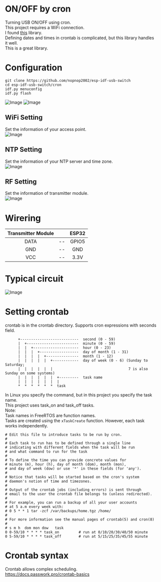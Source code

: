 # ON/OFF by cron
Turning USB ON/OFF using cron.   
This project requires a WiFi connection.   
I found [this](https://github.com/staticlibs/ccronexpr) library.   
Defining dates and times in crontab is complicated, but this library handles it well.   
This is a great library.   

# Configuration
```
git clone https://github.com/nopnop2002/esp-idf-usb-switch
cd esp-idf-usb-switch/cron
idf.py menuconfig
idf.py flash
```
![Image](https://github.com/user-attachments/assets/c61a2327-6c7a-4f3d-8415-fed6d4cb870b)
![Image](https://github.com/user-attachments/assets/0ca043af-9667-41bf-a6a1-9969553684fb)

## WiFi Setting   
Set the information of your access point.   
![Image](https://github.com/user-attachments/assets/7accc112-40b1-4180-aab6-8cc359628391)

## NTP Setting   
Set the information of your NTP server and time zone.   
![Image](https://github.com/user-attachments/assets/bd723c26-b26b-4c2a-a4b2-57b35a01d1d5)

## RF Setting   
Set the information of transmitter module.   
![Image](https://github.com/user-attachments/assets/0633bef4-edb8-4f95-af89-544cc2f4a0e9)

# Wirering
|Transmitter Module||ESP32|
|:-:|:-:|:-:|
|DATA|--|GPIO5|
|GND|--|GND|
|VCC|--|3.3V|

# Typical circuit
![Image](https://github.com/user-attachments/assets/e784ee89-77f6-41f4-a515-87160c520f98)


# Setting crontab
crontab is in the crontab directory.
Supports cron expressions with seconds field.
```
      +---------------------------  second (0 - 59)
      |  +------------------------  minute (0 - 59)
      |  |  +---------------------  hour (0 - 23)
      |  |  |  +------------------  day of month (1 - 31)
      |  |  |  |  +---------------  month (1 - 12)
      |  |  |  |  |  +------------  day of week (0 - 6) (Sunday to Saturday;
      |  |  |  |  |  |                                   7 is also Sunday on some systems)
      |  |  |  |  |  |  +---------  task name
      |  |  |  |  |  |  |
      *  *  *  *  *  *  task
```

In Linux you specify the command, but in this project you specify the task name.   
This project uses task_on and task_off tasks.   
Note:   
Task names in FreeRTOS are function names.   
Tasks are created using the ```xTaskCreate``` function.
However, each task works independently.   

```
# Edit this file to introduce tasks to be run by cron.
#
# Each task to run has to be defined through a single line
# indicating with different fields when the task will be run
# and what command to run for the task
#
# To define the time you can provide concrete values for
# minute (m), hour (h), day of month (dom), month (mon),
# and day of week (dow) or use '*' in these fields (for 'any').
#
# Notice that tasks will be started based on the cron's system
# daemon's notion of time and timezones.
#
# Output of the crontab jobs (including errors) is sent through
# email to the user the crontab file belongs to (unless redirected).
#
# For example, you can run a backup of all your user accounts
# at 5 a.m every week with:
# 0 5 * * 1 tar -zcf /var/backups/home.tgz /home/
#
# For more information see the manual pages of crontab(5) and cron(8)
#
# s m h  dom mon dow   task
0 0-59/10 * * * * task_on         # run at 0/10/20/30/40/50 minute
0 5-59/10 * * * * task_off        # run at 5/15/25/35/45/55 minute
```


# Crontab syntax
Crontab allows complex scheduling.   
https://docs.passwork.pro/crontab-basics
